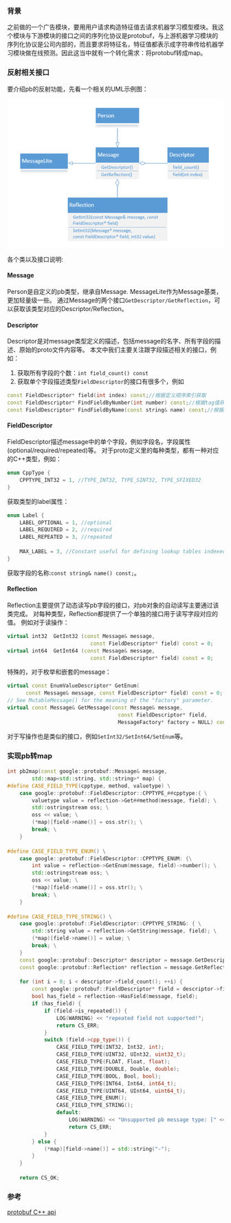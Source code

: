 <!--
author: checkking
date: 2017-03-21
title: protobuf反射机制的应用-pb转成map
tags: protobuf
category: protobuf
status: publish
summary: Google Protobuff笔记
-->
### 背景
之前做的一个广告模块，要用用户请求构造特征值去请求机器学习模型模块。我这个模块与下游模块的接口之间的序列化协议是protobuf，与上游机器学习模块的序列化协议是公司内部的，而且要求将特征名，特征值都表示成字符串传给机器学习模块做在线预测。因此这当中就有一个转化需求：将protobuf转成map。

### 反射相关接口
要介绍pb的反射功能，先看一个相关的UML示例图：

![pb反射](../../img/201703/pb-reflection.png)

各个类以及接口说明:
#### Message
Person是自定义的pb类型，继承自Message. MessageLite作为Message基类，更加轻量级一些。
通过Message的两个接口`GetDescriptor/GetReflection`，可以获取该类型对应的Descriptor/Reflection。
#### Descriptor
Descriptor是对message类型定义的描述，包括message的名字、所有字段的描述、原始的proto文件内容等。
本文中我们主要关注跟字段描述相关的接口，例如：

1. 获取所有字段的个数：`int field_count() const`
2. 获取单个字段描述类型`FieldDescriptor`的接口有很多个，例如

```cpp
const FieldDescriptor* field(int index) const;//根据定义顺序索引获取
const FieldDescriptor* FindFieldByNumber(int number) const;//根据tag值获取
const FieldDescriptor* FindFieldByName(const string& name) const;//根据field name获取
```
#### FieldDescriptor
FieldDescriptor描述message中的单个字段，例如字段名，字段属性(optional/required/repeated)等。
对于proto定义里的每种类型，都有一种对应的C++类型，例如：
```cpp
enum CppType {
	CPPTYPE_INT32 = 1, //TYPE_INT32, TYPE_SINT32, TYPE_SFIXED32
}
```
获取类型的label属性：
```cpp
enum Label {
	LABEL_OPTIONAL = 1, //optional
	LABEL_REQUIRED = 2, //required
	LABEL_REPEATED = 3, //repeated

	MAX_LABEL = 3, //Constant useful for defining lookup tables indexed by Label.
}
```
获取字段的名称:`const string& name() const;`。
#### Reflection
Reflection主要提供了动态读写pb字段的接口，对pb对象的自动读写主要通过该类完成。
对每种类型，Reflection都提供了一个单独的接口用于读写字段对应的值。
例如对于读操作：
```cpp
virtual int32  GetInt32 (const Message& message,
                           const FieldDescriptor* field) const = 0;
virtual int64  GetInt64 (const Message& message,
                           const FieldDescriptor* field) const = 0;
```

特殊的，对于枚举和嵌套的message：

```cpp
virtual const EnumValueDescriptor* GetEnum(
      const Message& message, const FieldDescriptor* field) const = 0;
// See MutableMessage() for the meaning of the "factory" parameter.
virtual const Message& GetMessage(const Message& message,
                                    const FieldDescriptor* field,
                                    MessageFactory* factory = NULL) const = 0;
```
对于写操作也是类似的接口，例如`SetInt32/SetInt64/SetEnum`等。

### 实现pb转map
```cpp
int pb2map(const google::protobuf::Message& message, 
        std::map<std::string, std::string>* map) {
#define CASE_FIELD_TYPE(cpptype, method, valuetype) \
    case google::protobuf::FieldDescriptor::CPPTYPE_##cpptype:{ \
        valuetype value = reflection->Get##method(message, field); \
        std::ostringstream oss; \
        oss << value; \
        (*map)[field->name()] = oss.str(); \
        break; \
    }

#define CASE_FIELD_TYPE_ENUM() \
    case google::protobuf::FieldDescriptor::CPPTYPE_ENUM: {\
        int value = reflection->GetEnum(message, field)->number(); \
        std::ostringstream oss; \
        oss << value; \
        (*map)[field->name()] = oss.str(); \
        break; \
    }

#define CASE_FIELD_TYPE_STRING() \
    case google::protobuf::FieldDescriptor::CPPTYPE_STRING: { \
        std::string value = reflection->GetString(message, field); \
        (*map)[field->name()] = value; \
        break; \
    }
    const google::protobuf::Descriptor* descriptor = message.GetDescriptor();
    const google::protobuf::Reflection* reflection = message.GetReflection();

    for (int i = 0; i < descriptor->field_count(); ++i) {
        const google::protobuf::FieldDescriptor* field = descriptor->field(i);
        bool has_field = reflection->HasField(message, field);
        if (has_field) {
            if (field->is_repeated()) {
                LOG(WARNING) << "repeated field not supported!";
                return CS_ERR;
            }
            switch (field->cpp_type()) {
                CASE_FIELD_TYPE(INT32, Int32, int);
                CASE_FIELD_TYPE(UINT32, UInt32, uint32_t);
                CASE_FIELD_TYPE(FLOAT, Float, float);
                CASE_FIELD_TYPE(DOUBLE, Double, double);
                CASE_FIELD_TYPE(BOOL, Bool, bool);
                CASE_FIELD_TYPE(INT64, Int64, int64_t);
                CASE_FIELD_TYPE(UINT64, UInt64, uint64_t);
                CASE_FIELD_TYPE_ENUM();
                CASE_FIELD_TYPE_STRING();
                default:
                    LOG(WARNING) << "Unsupported pb message type: [" << field->cpp_type() << "]!";
                    return CS_ERR;
            }
        } else {
            (*map)[field->name()] = std::string("-");
        }
    }

    return CS_OK;

```

### 参考
[protobuf C++ api](https://developers.google.com/protocol-buffers/docs/reference/cpp/#google.protobuf)